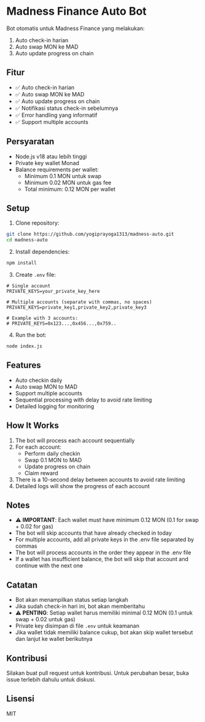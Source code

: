 # Madness Finance Auto Bot

Bot otomatis untuk Madness Finance yang melakukan:
1. Auto check-in harian
2. Auto swap MON ke MAD
3. Auto update progress on chain

## Fitur

- ✅ Auto check-in harian
- ✅ Auto swap MON ke MAD
- ✅ Auto update progress on chain
- ✅ Notifikasi status check-in sebelumnya
- ✅ Error handling yang informatif
- ✅ Support multiple accounts

## Persyaratan

- Node.js v18 atau lebih tinggi
- Private key wallet Monad
- Balance requirements per wallet:
  - Minimum 0.1 MON untuk swap
  - Minimum 0.02 MON untuk gas fee
  - Total minimum: 0.12 MON per wallet

## Setup

1. Clone repository:
```bash
git clone https://github.com/yogiprayoga1313/madness-auto.git
cd madness-auto
```

2. Install dependencies:
```bash
npm install
```

3. Create `.env` file:
```env
# Single account
PRIVATE_KEYS=your_private_key_here

# Multiple accounts (separate with commas, no spaces)
PRIVATE_KEYS=private_key1,private_key2,private_key3

# Example with 3 accounts:
# PRIVATE_KEYS=0x123...,0x456...,0x759..
```

4. Run the bot:
```bash
node index.js
```

## Features

- Auto checkin daily
- Auto swap MON to MAD
- Support multiple accounts
- Sequential processing with delay to avoid rate limiting
- Detailed logging for monitoring

## How It Works

1. The bot will process each account sequentially
2. For each account:
   - Perform daily checkin
   - Swap 0.1 MON to MAD
   - Update progress on chain
   - Claim reward
3. There is a 10-second delay between accounts to avoid rate limiting
4. Detailed logs will show the progress of each account

## Notes

- ⚠️ **IMPORTANT**: Each wallet must have minimum 0.12 MON (0.1 for swap + 0.02 for gas)
- The bot will skip accounts that have already checked in today
- For multiple accounts, add all private keys in the .env file separated by commas
- The bot will process accounts in the order they appear in the .env file
- If a wallet has insufficient balance, the bot will skip that account and continue with the next one

## Catatan

- Bot akan menampilkan status setiap langkah
- Jika sudah check-in hari ini, bot akan memberitahu
- ⚠️ **PENTING**: Setiap wallet harus memiliki minimal 0.12 MON (0.1 untuk swap + 0.02 untuk gas)
- Private key disimpan di file `.env` untuk keamanan
- Jika wallet tidak memiliki balance cukup, bot akan skip wallet tersebut dan lanjut ke wallet berikutnya

## Kontribusi

Silakan buat pull request untuk kontribusi. Untuk perubahan besar, buka issue terlebih dahulu untuk diskusi.

## Lisensi

MIT 